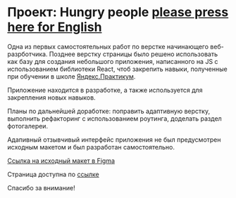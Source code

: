 # Проект: Hungry people [please press here for English](./README_eng.md)

Одна из первых самостоятельных работ по верстке начинающего веб-разрботчика. Позднее верстку страницы было решено использовать как базу для создания небольшого приложения, написанного на JS с использованием библиотеки React, чтоб закрепить навыки, полученные при обучении в школе [Яндекс.Практикум](https://practicum.yandex.ru).

Приложение находится в разработке, а также используется для закрепления новых навыков.

Планы по дальнейшей доработке: поправить адаптивную верстку, выполнить рефакторинг с использованием роутинга, доделать раздел фотогалереи.

Адапивный отзывчивый интерфейс приложения не был предусмотрен исходным макетом и был разработан самостоятельно.

[Ссылка на исходный макет в Figma](https://www.figma.com/file/99VWS9wLtcNpWYAvWWbNwo/Hunger---Website-Template?node-id=0%3A1)

Страница доступна по [ссылке](https://nikolaykrishtopa.github.io/hunger)

Спасибо за внимание!
